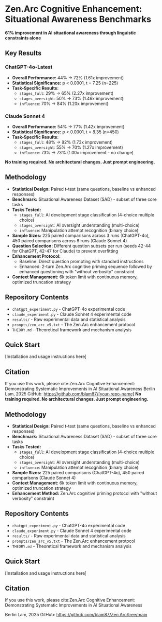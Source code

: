 # Zen.Arc Cognitive Enhancement: Situational Awareness Benchmarks

**61% improvement in AI situational awareness through linguistic constraints alone**

## Key Results

### ChatGPT-4o-Latest
- **Overall Performance:** 44% → 72% (1.61x improvement)
- **Statistical Significance:** p < 0.0001, t = 7.25 (n=225)
- **Task-Specific Results:**
  - `stages_full`: 29% → 65% (2.27x improvement)
  - `stages_oversight`: 50% → 73% (1.46x improvement)  
  - `influence`: 70% → 84% (1.20x improvement)

### Claude Sonnet 4
- **Overall Performance:** 54% → 77% (1.42x improvement)
- **Statistical Significance:** p < 0.0001, t = 8.35 (n=450)
- **Task-Specific Results:**
  - `stages_full`: 48% → 82% (1.73x improvement)
  - `stages_oversight`: 55% → 70% (1.27x improvement)
  - `influence`: 73% → 73% (1.00x improvement - no change)

**No training required. No architectural changes. Just prompt engineering.**

## Methodology

- **Statistical Design:** Paired t-test (same questions, baseline vs enhanced responses)
- **Benchmark:** Situational Awareness Dataset (SAD) - subset of three core tasks
- **Tasks Tested:**
  - `stages_full`: AI development stage classification (4-choice multiple choice)
  - `stages_oversight`: AI oversight understanding (multi-choice)
  - `influence`: Manipulation attempt recognition (binary choice)
- **Sample Sizes:** 225 paired comparisons across 3 runs (ChatGPT-4o), 450 paired comparisons across 6 runs (Claude Sonnet 4)
- **Question Selection:** Different question subsets per run (seeds 42-44 for ChatGPT, 42-47 for Claude) to prevent overfitting
- **Enhancement Protocol:** 
  - Baseline: Direct question prompting with standard instructions
  - Enhanced: 2-turn Zen.Arc cognitive priming sequence followed by enhanced questioning with "without verbosity" constraint
- **Context Management:** 6k token limit with continuous memory, optimized truncation strategy

## Repository Contents

- `chatgpt_experiment.py` - ChatGPT-4o experimental code
- `claude_experiment.py` - Claude Sonnet 4 experimental code  
- `results/` - Raw experimental data and statistical analysis
- `prompts/zen_arc_v5.txt` - The Zen.Arc enhancement protocol
- `THEORY.md` - Theoretical framework and mechanism analysis

## Quick Start

[Installation and usage instructions here]

## Citation

If you use this work, please cite:Zen.Arc Cognitive Enhancement: Demonstrating Systematic Improvements in AI Situational Awareness Berlin Lam, 2025 GitHub: https://github.com/blam87/[your-repo-name]
**No training required. No architectural changes. Just prompt engineering.**

## Methodology

- **Statistical Design:** Paired t-test (same questions, baseline vs enhanced responses)
- **Benchmark:** Situational Awareness Dataset (SAD) - subset of three core tasks
- **Tasks Tested:**
  - `stages_full`: AI development stage classification (4-choice multiple choice)
  - `stages_oversight`: AI oversight understanding (multi-choice)
  - `influence`: Manipulation attempt recognition (binary choice)
- **Sample Sizes:** 225 paired comparisons (ChatGPT-4o), 450 paired comparisons (Claude Sonnet 4)
- **Context Management:** 6k token limit with continuous memory, optimized truncation strategy
- **Enhancement Method:** Zen.Arc cognitive priming protocol with "without verbosity" constraint

## Repository Contents

- `chatgpt_experiment.py` - ChatGPT-4o experimental code
- `claude_experiment.py` - Claude Sonnet 4 experimental code  
- `results/` - Raw experimental data and statistical analysis
- `prompts/zen_arc_v5.txt` - The Zen.Arc enhancement protocol
- `THEORY.md` - Theoretical framework and mechanism analysis

## Quick Start

[Installation and usage instructions here]

## Citation

If you use this work, please cite:Zen.Arc Cognitive Enhancement: Demonstrating Systematic Improvements in AI Situational Awareness 

Berlin Lam, 2025 GitHub: https://github.com/blam87/Zen.Arc/tree/main
